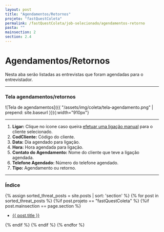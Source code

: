 ```yaml
---
layout: post
title: "Agendamentos/Retornos"
projeto: "fastQuestColeta"
permalink: /fastQuestColeta/job-selecionado/agendamentos-retorno
pasta: ""
mainsection: 2
section: 2.4
---
```


# Agendamentos/Retornos

Nesta aba serão listadas as entrevistas que foram agendadas para o entrevistador.

---

### Tela agendamentos/retornos

![Tela de agendamentos]({{ "/assets/img/coleta/tela-agendamento.png" | prepend: site.baseurl }}){:width="910px"}

---

1. **Ligar:** Clique no ícone <i class="fa fa-phone" style="color: #ff892a!important"></i> caso queira [efetuar uma ligação manual](/fastQuestColeta/job-selecionado/principal/entrevista-manual) para o cliente selecionado.
2. **CodCliente:** Código do cliente.
3. **Data:** Dia agendado para ligação.
4. **Hora:** Hora agendada para ligação.
5. **Contato do Agendamento:** Nome do cliente que teve a ligação agendada.
6. **Telefone Agendado:** Número do telefone agendado.
7. **Tipo:** Agendamento ou retorno.

---

### Índice

<div>    
    {% assign sorted_threat_posts = site.posts | sort: 'section' %}  
    {% for post in sorted_threat_posts %}
        {%if post.projeto == "fastQuestColeta" %}
            {%if post.mainsection == page.section %}  
            <ul>
                <li>
                    <a href="{{ site.baseurl}}{{ post.url}}">{{ post.title }}</a>  
                </li>
            </ul>
            {% endif %}
        {% endif %}
    {% endfor %}    
</div>     

